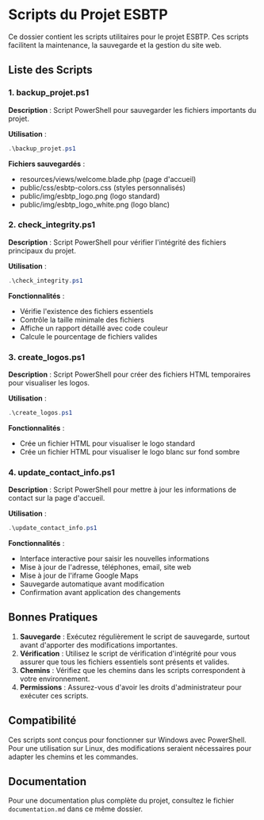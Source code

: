 # Scripts du Projet ESBTP

Ce dossier contient les scripts utilitaires pour le projet ESBTP. Ces scripts facilitent la maintenance, la sauvegarde et la gestion du site web.

## Liste des Scripts

### 1. backup_projet.ps1

**Description** : Script PowerShell pour sauvegarder les fichiers importants du projet.

**Utilisation** :
```powershell
.\backup_projet.ps1
```

**Fichiers sauvegardés** :
- resources/views/welcome.blade.php (page d'accueil)
- public/css/esbtp-colors.css (styles personnalisés)
- public/img/esbtp_logo.png (logo standard)
- public/img/esbtp_logo_white.png (logo blanc)

### 2. check_integrity.ps1

**Description** : Script PowerShell pour vérifier l'intégrité des fichiers principaux du projet.

**Utilisation** :
```powershell
.\check_integrity.ps1
```

**Fonctionnalités** :
- Vérifie l'existence des fichiers essentiels
- Contrôle la taille minimale des fichiers
- Affiche un rapport détaillé avec code couleur
- Calcule le pourcentage de fichiers valides

### 3. create_logos.ps1

**Description** : Script PowerShell pour créer des fichiers HTML temporaires pour visualiser les logos.

**Utilisation** :
```powershell
.\create_logos.ps1
```

**Fonctionnalités** :
- Crée un fichier HTML pour visualiser le logo standard
- Crée un fichier HTML pour visualiser le logo blanc sur fond sombre

### 4. update_contact_info.ps1

**Description** : Script PowerShell pour mettre à jour les informations de contact sur la page d'accueil.

**Utilisation** :
```powershell
.\update_contact_info.ps1
```

**Fonctionnalités** :
- Interface interactive pour saisir les nouvelles informations
- Mise à jour de l'adresse, téléphones, email, site web
- Mise à jour de l'iframe Google Maps
- Sauvegarde automatique avant modification
- Confirmation avant application des changements

## Bonnes Pratiques

1. **Sauvegarde** : Exécutez régulièrement le script de sauvegarde, surtout avant d'apporter des modifications importantes.
2. **Vérification** : Utilisez le script de vérification d'intégrité pour vous assurer que tous les fichiers essentiels sont présents et valides.
3. **Chemins** : Vérifiez que les chemins dans les scripts correspondent à votre environnement.
4. **Permissions** : Assurez-vous d'avoir les droits d'administrateur pour exécuter ces scripts.

## Compatibilité

Ces scripts sont conçus pour fonctionner sur Windows avec PowerShell. Pour une utilisation sur Linux, des modifications seraient nécessaires pour adapter les chemins et les commandes.

## Documentation

Pour une documentation plus complète du projet, consultez le fichier `documentation.md` dans ce même dossier. 